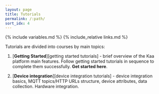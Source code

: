 ```yaml
---
layout: page
title: Tutorials
permalink: /:path/
sort_idx: 4
---
```


{% include variables.md %}
{% include_relative links.md %}

Tutorials are divided into courses by main topics:

1. [**Getting Started**][getting started tutorials] - brief overview of the Kaa platform main features.
Follow getting started tutorials in sequence to complete them successfully. 
**Get started here**.

2. [**Device integration**][device integration tutorials] - device integration basics, MQTT topics/HTTP URLs structure, device attributes, data collection.
Hardware integration.
